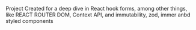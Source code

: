 Project Created for a deep dive in React hook forms, among other things, like REACT ROUTER DOM, Context API, and immutability, zod, immer anbd styled components
